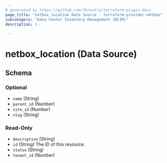 ```yaml
---
# generated by https://github.com/fbreckle/terraform-plugin-docs
page_title: "netbox_location Data Source - terraform-provider-netbox"
subcategory: "Data Center Inventory Management (DCIM)"
description: |-
  
---
```


# netbox_location (Data Source)





<!-- schema generated by tfplugindocs -->
## Schema

### Optional

- `name` (String)
- `parent_id` (Number)
- `site_id` (Number)
- `slug` (String)

### Read-Only

- `description` (String)
- `id` (String) The ID of this resource.
- `status` (String)
- `tenant_id` (Number)


